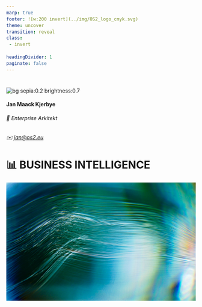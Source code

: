 ```yaml
---
marp: true
footer: ![w:200 invert](../img/OS2_logo_cmyk.svg)
theme: uncover
transition: reveal
class: 
 - invert
 
headingDivider: 1
paginate: false
---
```

#
![bg sepia:0.2 brightness:0.7](../img/Arkitektur.gif)
#### Jan Maack Kjerbye
###### 💼 Enterprise Arkitekt
###### ✉️ jan@os2.eu


# 📊 **BUSINESS INTELLIGENCE**
![](../img/ETL-unsplash.jpg)